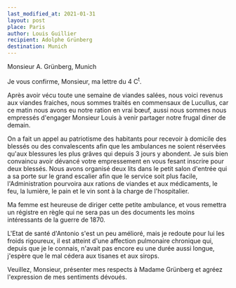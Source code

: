 ```yaml
---
last_modified_at: 2021-01-31
layout: post
place: Paris
author: Louis Guillier
recipient: Adolphe Grünberg
destination: Munich
---
```


Monsieur A. Grünberg, Munich


Je vous confirme, Monsieur, ma lettre du 4 C<sup>t</sup>.

Après avoir vécu toute une semaine de viandes salées, nous voici revenus aux
viandes fraiches, nous sommes traités en commensaux de Lucullus, car ce matin
nous avons eu notre ration en vrai bœuf, aussi nous sommes nous empressés
d'engager Monsieur Louis à venir partager notre frugal diner de demain.

On a fait un appel au patriotisme des habitants pour recevoir à domicile des
blessés ou des convalescents afin que les ambulances ne soient réservées qu'aux
blessures les plus grâves qui depuis 3 jours y abondent.
Je suis bien convaincu avoir dévancé votre empressement en vous fesant inscrire
pour deux blessés.
Nous avons organisé deux lits dans le petit salon d'entrée qui a sa porte sur
le grand escalier afin que le service soit plus facile, l'Administration
pourvoira aux rations de viandes et aux médicaments, le feu, la lumière, le
pain et le vin sont à la charge de l'hospitalier.

Ma femme est heureuse de diriger cette petite ambulance, et vous remettra un
régistre en règle qui ne sera pas un des documents les moins intéressants de la
guerre de 1870.

L'Etat de santé d'Antonio s'est un peu amélioré, mais je redoute pour lui les
froids rigoureux, il est atteint d'une affection pulmonaire chronique qui,
depuis que je le connais, n'avait pas encore eu une durée aussi longue,
j'espère que le mal cédera aux tisanes et aux sirops.

Veuillez, Monsieur, présenter mes respects à Madame Grünberg et agréez
l'expression de mes sentiments dévoués.
